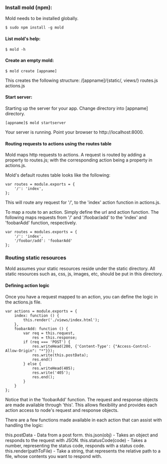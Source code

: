 ### Install mold (npm):
Mold needs to be installed globally.

```
$ sudo npm install -g mold
```

#### List mold's help:
```
$ mold -h
```

#### Create an empty mold:
```
$ mold create [appname]
```

This creates the following structure:
/[appname]/{static/, views/}
routes.js
actions.js

#### Start server:
Starting up the server for your app. Change directory into [appname] directory.

```
[appname]$ mold startserver
```

Your server is running. Point your browser to http://localhost:8000.

#### Routing requests to actions using the routes table

Mold maps http requests to actions. A request is routed by adding a property to routes.js; with the corresponding action being a property in actions.js.


Mold's default routes table looks like the following:
```
var routes = module.exports = {
    '/': 'index',
};
```

This will route any request for '/', to the 'index' action function in actions.js.

To map a route to an action. Simply define the url and action function. The following maps requests from '/' and '/foobar/add' to the 'index' and 'foobarAdd' function, respectively.
```
var routes = modules.exports = {
    '/': 'index',
    '/foobar/add': 'foobarAdd'
};
```

### Routing static resources
Mold assumes your static resources reside under the static directory. All static resources such as, css, js, images, etc, should be put in this directory. 

#### Defining action logic
Once you have a request mapped to an action, you can define the logic in the actions.js file.
```
var actions = module.exports = {
    index: function () {
        this.render('./views/index.html');
    },
    foobarAdd: function () {
        var req = this.request,
            res = this.response;
        if (req === 'POST') {
            res.writeHead(200, {'Content-Type': {"Access-Control-Allow-Origin": "*"}});
            res.write(this.postData);
            res.end()
        } else {
            res.writeHead(405);
            res.write('405');
            res.end();
        }
    }
};
```

Notice that in the 'foobarAdd' function. The request and response objects are made available through 'this'. This allows flexibility and provides each action access to node's request and response objects.

There are a few functions made available in each action that can assist with handling the logic:

this.postData - Data from a post form.
this.json(obj) - Takes an object and responds to the request with JSON.
this.statusCode(code) - Takes a number, representing the status code, responds with a status code.
this.render(pathToFile) - Take a string, that represents the relative path to a file, whose contents you want to respond with.
